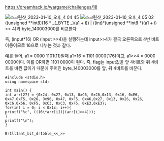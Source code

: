 <https://dreamhack.io/wargame/challenges/18>

![스크린샷_2023-01-10_오후_4 04 45](https://github.com/king-raccoon/write-up/assets/78426205/dfa05b5f-13a3-46cc-8f43-847027250d10)
![스크린샷_2023-01-10_오후_4 05 02](https://github.com/king-raccoon/write-up/assets/78426205/79b1274e-dda6-4c9b-83d5-8c3b0df0ba1e)
((unsigned **int8)(16 \* _(\_BYTE _)(a1 + i)) | ((int)\*(unsigned **int8 \*)(a1 + i) >> 4)와 byte_140003000를 비교한다

즉, (input\*16) OR (input >>4)을 실행하는데 input>>4가 결국 오른쪽으로 4번 비트 이동이므로 16으로 나누는 것과 같다.

예를 들어, a1 = 0000 1101(11)일때 a1\*16 = 1101 0000(176)이고, a1>>4 = 0000 0000이다. 이를 OR하면 1101 0000이 된다. 즉, flag는 input값을 앞 4비트와 뒤 4비트를 바뀐 값이기 때문에 주어진 byte_140003000를 앞, 뒤 4비트를 바꾼다.

```
#include <stdio.h>
using namespace std;

int main() {
int arr[27] = {0x24, 0x27, 0x13, 0xC6, 0xC6,0x13, 0x16, 0xE6, 0x47,0xF5, 0x26, 0x96, 0x47, 0xF5, 0x46,0x27, 0x13, 0x26, 0x26, 0xC6,0x56, 0xF5, 0xC3, 0xC3, 0xF5, 0xE3,0xE3};
for(int i = 0; i < 0x1c; i++){
printf("%c", ((16\*arr[i])|(arr[i]>>4)));
}
printf("\n");
}
```

`Br1ll1ant_bit_dr1bble_<<_>>`

